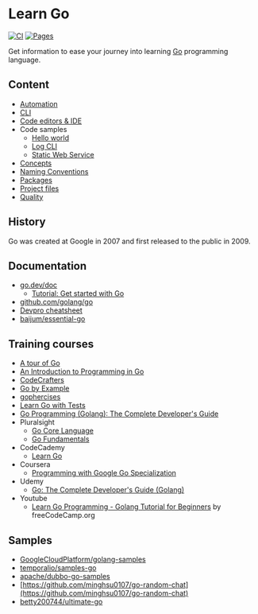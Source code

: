 # Learn Go

[![CI](https://github.com/devpro/learning-go/actions/workflows/ci.yml/badge.svg?branch=main)](https://github.com/devpro/learning-go/actions/workflows/ci.yml)
[![Pages](https://github.com/devpro/learning-go/actions/workflows/pages.yml/badge.svg)](https://github.com/devpro/learning-go/actions/workflows/pages.yml)

Get information to ease your journey into learning [Go](https://go.dev/) programming language.

## Content

* [Automation](docs/automation.md)
* [CLI](docs/cli.md)
* [Code editors & IDE](docs/editors.md)
* Code samples
  * [Hello world](samples/hello-world/README.md)
  * [Log CLI](samples/log-cli/README.md)
  * [Static Web Service](samples/static-web-service/README.md)
* [Concepts](docs/concepts.md)
* [Naming Conventions](docs/naming-convention.md)
* [Packages](docs/packages.md)
* [Project files](docs/project-files.md)
* [Quality](docs/quality.md)

## History

Go was created at Google in 2007 and first released to the public in 2009.

## Documentation

* [go.dev/doc](https://go.dev/doc/)
  * [Tutorial: Get started with Go](https://go.dev/doc/tutorial/getting-started)
* [github.com/golang/go](https://github.com/golang/go)
* [Devpro cheatsheet](https://everyday-cheatsheets.docs.devpro.fr/build/languages/go)
* [baijum/essential-go](https://github.com/baijum/essential-go)

## Training courses

* [A tour of Go](https://go.dev/tour/list)
* [An Introduction to Programming in Go](https://www.golang-book.com/books/intro)
* [CodeCrafters](https://app.codecrafters.io/tracks/go)
* [Go by Example](https://gobyexample.com/)
* [gophercises](https://gophercises.com/)
* [Learn Go with Tests](https://quii.gitbook.io/learn-go-with-tests/)
* [Go Programming (Golang): The Complete Developer's Guide](https://zerotomastery.io/courses/learn-golang/)
* Pluralsight
  * [Go Core Language](https://app.pluralsight.com/paths/skill/go-core-language)
  * [Go Fundamentals](https://www.pluralsight.com/courses/go-fundamentals)
* CodeCademy
  * [Learn Go](https://www.codecademy.com/learn/learn-go)
* Coursera
  * [Programming with Google Go Specialization](https://www.coursera.org/specializations/google-golang)
* Udemy
  * [Go: The Complete Developer's Guide (Golang)](https://www.udemy.com/course/go-the-complete-developers-guide/)
* Youtube
  * [Learn Go Programming - Golang Tutorial for Beginners](https://www.youtube.com/watch?v=YS4e4q9oBaU) by freeCodeCamp.org

## Samples

* [GoogleCloudPlatform/golang-samples](https://github.com/GoogleCloudPlatform/golang-samples)
* [temporalio/samples-go](https://github.com/temporalio/samples-go)
* [apache/dubbo-go-samples](https://github.com/apache/dubbo-go-samples)
* [https://github.com/minghsu0107/go-random-chat](https://github.com/minghsu0107/go-random-chat)
* [betty200744/ultimate-go](https://github.com/betty200744/ultimate-go)
